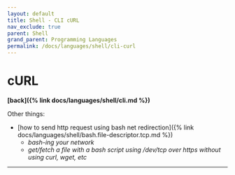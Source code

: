 ```yaml
---
layout: default
title: Shell - CLI cURL
nav_exclude: true
parent: Shell
grand_parent: Programming Languages
permalink: /docs/languages/shell/cli-curl
---
```


# cURL

__[back]({% link docs/languages/shell/cli.md %})__

Other things:
- [how to send http request using bash net redirection]({% link docs/languages/shell/bash.file-descriptor.tcp.md %})
  - _bash-ing your network_
  - _get/fetch a file with a bash script using /dev/tcp over https without using curl, wget, etc_


----

[^1]: [...](https://www.google.com)
